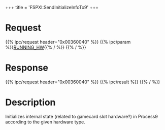 +++
title = 'FSPXI:SendInitializeInfoTo9'
+++

# Request

{{% ipc/request header="0x00360040" %}}
{{% ipc/param %}}[RUNNING_HW](Configuration_Memory#running_hw "wikilink"){{% / %}}
{{% / %}}

# Response

{{% ipc/request header="0x00360040" %}}
{{% ipc/result %}}
{{% / %}}

# Description

Initializes internal state (related to gamecard slot hardware?) in Process9 according to the given hardware type.

